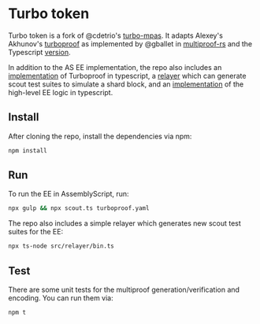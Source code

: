 # Turbo token

Turbo token is a fork of @cdetrio's [turbo-mpas](https://github.com/cdetrio/scout.ts/tree/turbo-mpas). It adapts Alexey's Akhunov's [turboproof](https://github.com/ledgerwatch/turbo-geth/blob/master/docs/programmers_guide/guide.md) as implemented by @gballet in [multiproof-rs](https://github.com/gballet/multiproof-rs) and the Typescript [version](https://github.com/ethereumjs/merkle-patricia-tree/pull/101).

In addition to the AS EE implementation, the repo also includes an [implementation](src/multiproof.ts) of Turboproof in typescript, a [relayer](src/relayer/lib.ts) which can generate scout test suites to simulate a shard block, and an [implementation](src/ee.ts) of the high-level EE logic in typescript.

## Install

After cloning the repo, install the dependencies via npm:

```sh
npm install
```

## Run

To run the EE in AssemblyScript, run:

```sh
npx gulp && npx scout.ts turboproof.yaml
```

The repo also includes a simple relayer which generates new scout test suites for the EE:

```sh
npx ts-node src/relayer/bin.ts
```

## Test

There are some unit tests for the multiproof generation/verification and encoding. You can run them via:

```sh
npm t
```
